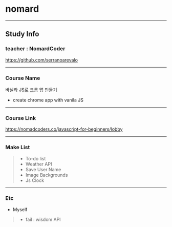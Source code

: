 # nomard

-------------------------------
## Study Info
### teacher : NomardCoder 
https://github.com/serranoarevalo

------------------------------------------
### Course Name 
바닐라 JS로 크롬 앱 만들기
- create chrome app with vanila JS

-------------------------------------
### Course Link
https://nomadcoders.co/javascript-for-beginners/lobby

------------------------------
### Make List

> - To-do list
> - Weather API
> - Save User Name
> - Image Backgrounds
> - Js Clock
--------------------------
### Etc 
- Myself
 >  - fail : wisdom API
